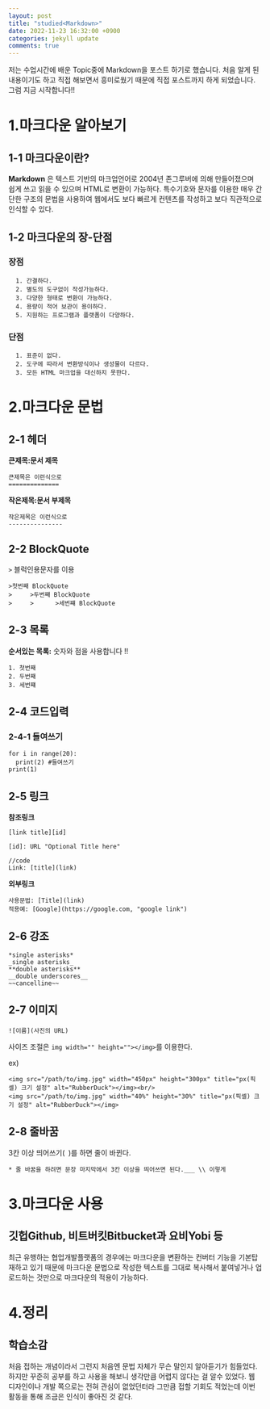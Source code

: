 ```yaml
---
layout: post
title: "studied<Markdown>"
date: 2022-11-23 16:32:00 +0900
categories: jekyll update
comments: true
---
```


저는 수업시간에 배운 Topic중에 Markdown을 포스트 하기로 했습니다. 처음 알게 된 내용이기도 하고 직접 해보면서 흥미로웠기 때문에 직접 포스트까지 하게 되었습니다.
그럼 지금 시작합니다!!

# 1.마크다운 알아보기

## 1-1 마크다운이란?
__Markdown__ 은 텍스트 기반의 마크업언어로 2004년 존그루버에 의해 만들어졌으며 쉽게 쓰고 읽을 수 있으며 HTML로 변환이 가능하다. 특수기호와 문자를 이용한 매우 간단한 구조의 문법을 사용하여 웹에서도 보다 빠르게 컨텐츠를 작성하고 보다 직관적으로 인식할 수 있다.

## 1-2 마크다운의 장-단점

### 장점
```
  1. 간결하다.
  2. 별도의 도구없이 작성가능하다.
  3. 다양한 형태로 변환이 가능하다.
  4. 용량이 적어 보관이 용이하다.
  5. 지원하는 프로그램과 플랫폼이 다양하다.
```

### 단점
```
  1. 표준이 없다.
  2. 도구에 따라서 변환방식이나 생성물이 다르다.
  3. 모든 HTML 마크업을 대신하지 못한다.
```

# 2.마크다운 문법

## 2-1 헤더
__큰제목:문서 제목__
```
큰제목은 이런식으로
==============
```

__작은제목:문서 부제목__
```
작은제목은 이런식으로
---------------
```
## 2-2 BlockQuote
`>` 블럭인용문자를 이용
```
>첫번째 BlockQuote
>     >두번째 BlockQuote
>     >      >세번쨰 BlockQuote
```
## 2-3 목록
__순서있는 목록:__
숫자와 점을 사용합니다 !!
```
1. 첫번째
2. 두번째
3. 세번쨰
```

## 2-4 코드입력
### 2-4-1 들여쓰기
```
for i in range(20):
  print(2) #들여쓰기
print(1) 
```

## 2-5 링크

__참조링크__
```
[link title][id]

[id]: URL "Optional Title here"

//code
Link: [title](link)
```
__외부링크__
```
사용문법: [Title](link)
적용예: [Google](https://google.com, "google link")
```

## 2-6 강조

```
*single asterisks*
_single asterisks_
**double asterisks**
__double underscores__
~~cancelline~~
```

## 2-7 이미지

```
![이름](사진의 URL)
```

사이즈 조절은 `img width="" height=""></img>`를 이용한다.

ex)
```
<img src="/path/to/img.jpg" width="450px" height="300px" title="px(픽셀) 크기 설정" alt="RubberDuck"></img><br/>
<img src="/path/to/img.jpg" width="40%" height="30%" title="px(픽셀) 크기 설정" alt="RubberDuck"></img>
```

## 2-8 줄바꿈

3칸 이상 띄어쓰기(` `)를 하면 줄이 바뀐다.
```
* 줄 바꿈을 하려면 문장 마지막에서 3칸 이상을 띄어쓰면 된다.___ \\ 이렇게
```

# 3.마크다운 사용

## 깃헙Github, 비트버킷Bitbucket과 요비Yobi 등
최근 유행하는 협업개발플랫폼의 경우에는 마크다운을 변환하는 컨버터 기능을 기본탑재하고 있기 때문에 마크다운 문법으로 작성한 텍스트를 그대로 복사해서 붙여넣거나 업로드하는 것만으로 마크다운의 적용이 가능하다.

# 4.정리

## 학습소감
처음 접하는 개념이라서 그런지 처음엔 문법 자체가 무슨 말인지 알아듣기가 힘들었다.하지만 꾸준히 공부를 하고 사용을 해보니 생각만큼 어렵지 않다는 걸 알수 있었다.
웹 디자인이나 개발 쪽으로는 전혀 관심이 없었던터라 그만큼 접할 기회도 적었는데 이번 활동을 통해 조금은 인식이 좋아진 것 같다. 



